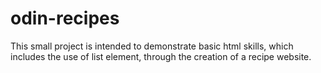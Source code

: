 # odin-recipes

This small project is intended to demonstrate basic html skills, which includes the use of list element, through the creation of a recipe website.
